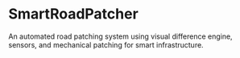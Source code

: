 # SmartRoadPatcher
An automated road patching system using visual difference engine, sensors, and mechanical patching for smart infrastructure.
